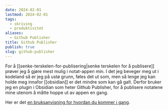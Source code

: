 ```yaml
---
date: 2024-02-01
lastmod: 2024-02-01
tags:
  - skriving
  - produktivitet
aliases:
  - Github Publisher
title: Github Publisher
publish: true
slug: github-publisher
---
```


For å [[senke-terskelen-for-publisering|senke terskelen for å publisere]] prøver jeg å gjøre mest mulig i notat-appen min. I det jeg beveger meg ut i kodeland så er jeg på ustø grunn, føles det ut som, men så lenge jeg kan holde meg innafor [[obsidian]] er det mindre som kan gå galt. Derfor bruker jeg en plugin i Obsidian som heter Github Publisher, for å publisere notatene mine utenom å måtte hoppe ut av appen en gang.

Her er det [en bruksanvisning for hvordan du kommer i gang](https://flowerbed.bluerose.garden/Using-Quartz-&-Github-Publisher).

